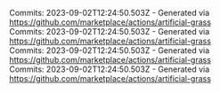 Commits: 2023-09-02T12:24:50.503Z - Generated via https://github.com/marketplace/actions/artificial-grass
<br>
Commits: 2023-09-02T12:24:50.503Z - Generated via https://github.com/marketplace/actions/artificial-grass
<br>
Commits: 2023-09-02T12:24:50.503Z - Generated via https://github.com/marketplace/actions/artificial-grass
<br>
Commits: 2023-09-02T12:24:50.503Z - Generated via https://github.com/marketplace/actions/artificial-grass
<br>
